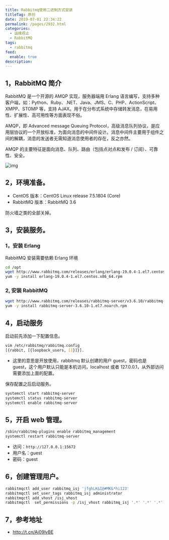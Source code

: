 ```yaml
---
title: Rabbitmq使用二进制方式安装
titleTag: 原创
date: 2019-07-01 22:34:22
permalink: /pages/2932.html
categories: 
  - 运维观止
  - RabbitMQ
tags: 
  - rabbitmq
feed: 
  enable: true
description: 
---
```


## 1，RabbitMQ 简介



RabbitMQ 是一个开源的 AMQP 实现，服务器端用 Erlang 语言编写，支持多种客户端，如：Python、Ruby、.NET、Java、JMS、C、PHP、ActionScript、XMPP、STOMP 等，支持 AJAX。用于在分布式系统中存储转发消息，在易用性、扩展性、高可用性等方面表现不俗。



AMQP，即 Advanced message Queuing Protocol，高级消息队列协议，是应用层协议的一个开放标准，为面向消息的中间件设计。消息中间件主要用于组件之间的解耦，消息的发送者无需知道消息使用者的存在，反之亦然。



AMQP 的主要特征是面向消息、队列、路由（包括点对点和发布 / 订阅）、可靠性、安全。





![img](https://ae01.alicdn.com/kf/HTB1ceCOeMaH3KVjSZFj763FWpXaD.png)





## 2，环境准备。



- CentOS 版本：CentOS Linux release 7.5.1804 (Core)
- RabbitMQ 版本：RabbitMQ 3.6



防火墙之类的全部关掉。



## 3，安装服务。



### 1，安装 Erlang



RabbitMQ 安装需要依赖 Erlang 环境



```sh
cd /opt
wget http://www.rabbitmq.com/releases/erlang/erlang-19.0.4-1.el7.centos.x86_64.rpm
yum -y install erlang-19.0.4-1.el7.centos.x86_64.rpm
```



### 2, 安装 RabbitMQ



```sh
wget http://www.rabbitmq.com/releases/rabbitmq-server/v3.6.10/rabbitmq-server-3.6.10-1.el7.noarch.rpm
yum -y install rabbitmq-server-3.6.10-1.el7.noarch.rpm
```



## 4，启动服务



启动前先添加一下配置信息。



```sh
vim /etc/rabbitmq/rabbitmq.config
[{rabbit, [{loopback_users, []}]}].
```



- 这里的意思是开放使用，rabbitmq 默认创建的用户 guest，密码也是 guest，这个用户默认只能是本机访问，localhost 或者 127.0.0.1，从外部访问需要添加上面的配置。



保存配置之后启动服务。



```sh
systemctl start rabbitmq-server
systemctl status rabbitmq-server
systemctl enable rabbitmq-server
```



## 5，开启 web 管理。



```sh
/sbin/rabbitmq-plugins enable rabbitmq_management
systemctl restart rabbitmq-server
```



- 访问：`http://127.0.0.1:15672`
- 用户名：guest
- 密码：guest



## 6，创建管理用户。



```sh
rabbitmqctl add_user rabbitmq_isj 'jfghLK&I@#MK&*hi123'
rabbitmqctl set_user_tags rabbitmq_isj administrator
rabbitmqctl add_vhost /isj_vhost
rabbitmqctl  set_permissions -p /isj_vhost rabbitmq_isj '.*' '.*' '.*'
```



## 7，参考地址



- http://t.cn/Ai09lvBE
